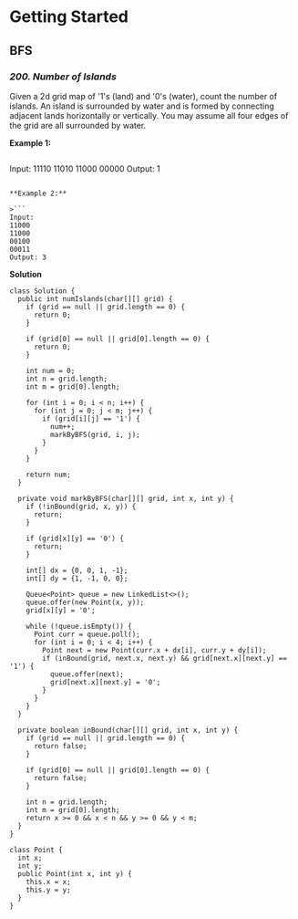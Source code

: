# Getting Started

## BFS

### *200. Number of Islands*

Given a 2d grid map of '1's (land) and '0's (water), count the number of islands. An island is surrounded by water and is formed by connecting adjacent lands horizontally or vertically. You may assume all four edges of the grid are all surrounded by water.

**Example 1:**

>```
Input:
11110
11010
11000
00000
Output: 1
```

**Example 2:**

>```
Input:
11000
11000
00100
00011
Output: 3
```

**Solution**
```
class Solution {
  public int numIslands(char[][] grid) {
    if (grid == null || grid.length == 0) {
      return 0;
    }

    if (grid[0] == null || grid[0].length == 0) {
      return 0;
    }

    int num = 0;
    int n = grid.length;
    int m = grid[0].length;

    for (int i = 0; i < n; i++) {
      for (int j = 0; j < m; j++) {
        if (grid[i][j] == '1') {
          num++;
          markByBFS(grid, i, j);
        }
      }
    }

    return num;
  }

  private void markByBFS(char[][] grid, int x, int y) {
    if (!inBound(grid, x, y)) {
      return;
    }

    if (grid[x][y] == '0') {
      return;
    }

    int[] dx = {0, 0, 1, -1};
    int[] dy = {1, -1, 0, 0};

    Queue<Point> queue = new LinkedList<>();
    queue.offer(new Point(x, y));
    grid[x][y] = '0';

    while (!queue.isEmpty()) {
      Point curr = queue.poll();
      for (int i = 0; i < 4; i++) {
        Point next = new Point(curr.x + dx[i], curr.y + dy[i]);
        if (inBound(grid, next.x, next.y) && grid[next.x][next.y] == '1') {
          queue.offer(next);
          grid[next.x][next.y] = '0';
        }
      }
    }
  }

  private boolean inBound(char[][] grid, int x, int y) {
    if (grid == null || grid.length == 0) {
      return false;
    }

    if (grid[0] == null || grid[0].length == 0) {
      return false;
    }

    int n = grid.length;
    int m = grid[0].length;
    return x >= 0 && x < n && y >= 0 && y < m;
  }
}

class Point {
  int x;
  int y;
  public Point(int x, int y) {
    this.x = x;
    this.y = y;
  }
}
```
